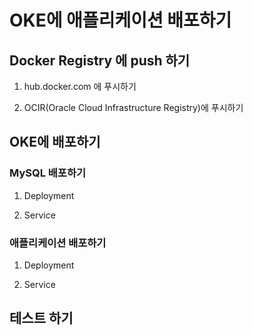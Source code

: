 # OKE에 애플리케이션 배포하기


## Docker Registry 에 push 하기

1. hub.docker.com 에 푸시하기


1. OCIR(Oracle Cloud Infrastructure Registry)에 푸시하기



## OKE에 배포하기

### MySQL 배포하기

1. Deployment 

1. Service


### 애플리케이션 배포하기



1. Deployment 

1. Service


## 테스트 하기

